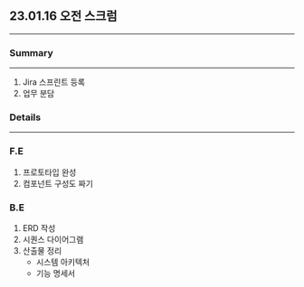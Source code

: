 ## 23.01.16 오전 스크럼

---

### Summary

---

1. Jira 스프린트 등록
2. 업무 분담

### Details

---

### F.E
1. 프로토타입 완성
2. 컴포넌트 구성도 짜기

### B.E
1. ERD 작성
2. 시퀀스 다이어그램
3. 산출물 정리
   - 시스템 아키텍처
   - 기능 명세서